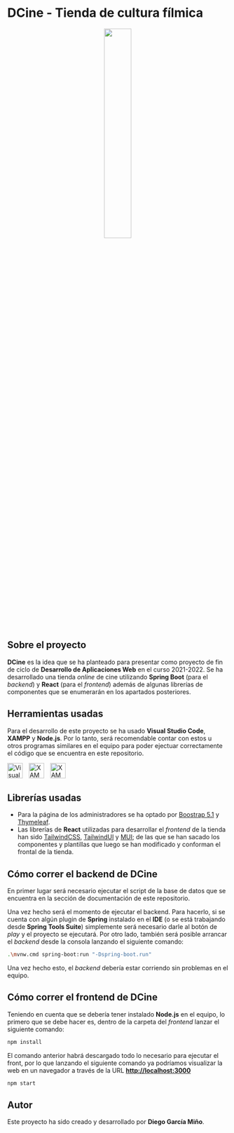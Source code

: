 # DCine - Tienda de cultura fílmica

<p align="center">
  <img src="./Documentación/5. Logo/DCine - Logo.png" width="35%"/>
</p>

## Sobre el proyecto

**DCine** es la idea que se ha planteado para presentar como proyecto de fin de ciclo de **Desarrollo de Aplicaciones Web** en el curso 2021-2022. Se ha desarrollado una tienda *online* de cine utilizando **Spring Boot** (para el *backend*) y **React** (para el *frontend*) además de algunas librerías de componentes que se enumerarán en los apartados posteriores.

## Herramientas usadas

Para el desarrollo de este proyecto se ha usado **Visual Studio Code**, **XAMPP** y **Node.js**. Por lo tanto, será recomendable contar con estos u otros programas similares en el equipo para poder ejectuar correctamente el código que se encuentra en este repositorio.

[<img src="https://upload.wikimedia.org/wikipedia/commons/thumb/9/9a/Visual_Studio_Code_1.35_icon.svg/800px-Visual_Studio_Code_1.35_icon.svg.png" alt="Visual Studio Code" width="35"/>](https://code.visualstudio.com/)
[<img src="https://www.expertosdecomputadoras.com/wp-content/uploads/2012/02/como%20instalar%20xampp%20eaccelerator%20en%20un%20mac.png" alt="XAMPP" width="35" style="margin-left: 10px;"/>](https://www.apachefriends.org/es/index.html)
[<img src="https://midu.dev/images/tags/node.png" alt="XAMPP" width="35" style="margin-left: 10px;"/>](https://nodejs.org/es/)

## Librerías usadas

- Para la página de los administradores se ha optado por [Boostrap 5.1](https://getbootstrap.com/docs/5.1/getting-started/introduction/) y [Thymeleaf](https://www.thymeleaf.org/).
- Las librerías de **React** utilizadas para desarrollar el *frontend* de la tienda han sido [TailwindCSS](https://tailwindcss.com/blog/tailwindcss-v3), [TailwindUI](https://tailwindui.com/) y [MUI](https://mui.com/); de las que se han sacado los componentes y plantillas que luego se han modificado y conforman el frontal de la tienda.

## Cómo correr el backend de DCine

En primer lugar será necesario ejecutar el script de la base de datos que se encuentra en la sección de documentación de este repositorio.

Una vez hecho será el momento de ejecutar el backend. Para hacerlo, si se cuenta con algún plugin de **Spring** instalado en el **IDE** (o se está trabajando desde **Spring Tools Suite**) simplemente será necesario darle al botón de *play* y el proyecto se ejecutará. Por otro lado, también será posible arrancar el *backend* desde la consola lanzando el siguiente comando:

```bash
.\mvnw.cmd spring-boot:run "-Dspring-boot.run"
```

Una vez hecho esto, el *backend* debería estar corriendo sin problemas en el equipo.

## Cómo correr el frontend de DCine

Teniendo en cuenta que se debería tener instalado **Node.js** en el equipo, lo primero que se debe hacer es, dentro de la carpeta del *frontend* lanzar el siguiente comando:

```bash
npm install
```

El comando anterior habrá descargado todo lo necesario para ejecutar el front, por lo que lanzando el siguiente comando ya podríamos visualizar la web en un navegador a través de la URL **<http://localhost:3000>**

```bash
npm start
```

## Autor

Este proyecto ha sido creado y desarrollado por **Diego García Miño**.
